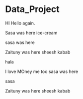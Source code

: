 # Data_Project
HI
Hello again.

Sasa was here ice-cream

sasa was here


Zaituny was here sheesh kabab

hala

I love MOney
me too
sasa was here


sasa

Zaituny was here sheesh kabab